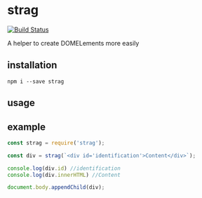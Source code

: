 # strag

[![Build Status](https://travis-ci.org/guilhermemar/strag.svg?branch=master)](https://travis-ci.org/guilhermemar/strag)

A helper to create DOMELements more easily

## installation
```shell
npm i --save strag
```

## usage
## example

```javascript
const strag = require('strag');

const div = strag(`<div id='identification'>Content</div>`);

console.log(div.id) //identification
console.log(div.innerHTML) //Content

document.body.appendChild(div);
```
